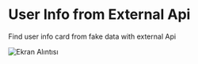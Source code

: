 # User Info from External Api

Find user info card from fake data with external Api 

![Ekran Alıntısı](https://user-images.githubusercontent.com/52348114/60511564-f2186780-9cda-11e9-8cd0-5aaae9abc0a4.JPG)
